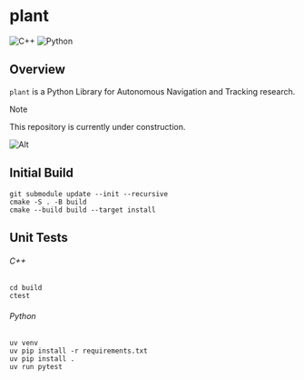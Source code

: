 # plant

![C++](https://img.shields.io/badge/C%2B%2B-00599C?style=for-the-badge&logo=c%2B%2B&logoColor=white)
![Python](https://img.shields.io/badge/Python-3776AB?style=for-the-badge&logo=python&logoColor=white)

## Overview

`plant` is a Python Library for Autonomous Navigation and Tracking research.

> [!NOTE]
> This repository is currently under construction.

![Alt](https://repobeats.axiom.co/api/embed/7b396ab12aae81b774176805c20b9f1be8827ccb.svg "Repobeats analytics image")

## Initial Build

```shell
git submodule update --init --recursive
cmake -S . -B build
cmake --build build --target install
```

## Unit Tests

###### C++

```shell
cd build
ctest
```

###### Python

```shell
uv venv
uv pip install -r requirements.txt
uv pip install .
uv run pytest
```

